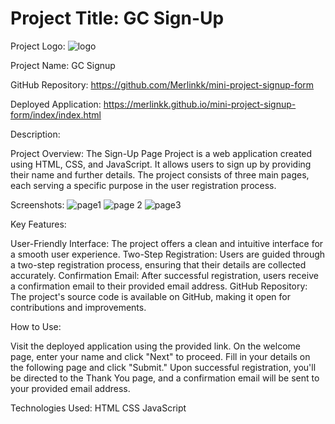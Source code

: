 
# Project Title: GC Sign-Up 

 Project Logo:  ![logo](https://github.com/Merlinkk/mini-project-signup-form/assets/80953200/75b881c9-6924-4099-86ac-2f2e665c4479)


Project Name: GC Signup

 GitHub Repository: https://github.com/Merlinkk/mini-project-signup-form

 Deployed Application: https://merlinkk.github.io/mini-project-signup-form/index/index.html

 Description:

 Project Overview: The Sign-Up Page Project is a web application created using HTML, CSS, and JavaScript. It allows users to sign up by providing their name and further details. The project consists of three main pages, each serving a specific purpose in the user registration process.

 Screenshots: 
![page1](https://github.com/Merlinkk/mini-project-signup-form/assets/80953200/c388d89b-ea57-4588-9f24-a724d7c7a0eb)
![page 2](https://github.com/Merlinkk/mini-project-signup-form/assets/80953200/c6f662c0-eea5-4307-ae4a-6090f2582a73)
![page3](https://github.com/Merlinkk/mini-project-signup-form/assets/80953200/f532ece5-c77f-4487-b9ad-1a5ecc53fd78)


Key Features:

User-Friendly Interface: The project offers a clean and intuitive interface for a smooth user experience.
Two-Step Registration: Users are guided through a two-step registration process, ensuring that their details are collected accurately.
Confirmation Email: After successful registration, users receive a confirmation email to their provided email address.
GitHub Repository: The project's source code is available on GitHub, making it open for contributions and improvements.

 How to Use:

Visit the deployed application using the provided link.
On the welcome page, enter your name and click "Next" to proceed.
Fill in your details on the following page and click "Submit."
Upon successful registration, you'll be directed to the Thank You page, and a confirmation email will be sent to your provided email address.

Technologies Used:
HTML
CSS
JavaScript

